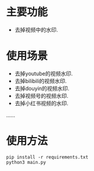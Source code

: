 # 主要功能
 - 去掉视频中的水印.

# 使用场景
 - 去掉youtube的视频水印.
 - 去掉bilibili的视频水印.
 - 去掉douyin的视频水印.
 - 去掉视频号的视频水印.
 - 去掉小红书视频的水印.

......

# 使用方法
```
pip install -r requirements.txt
python3 main.py
```
